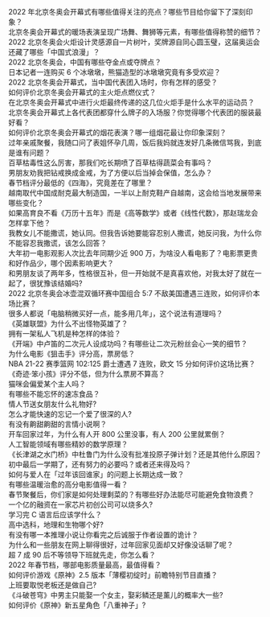2022 年北京冬奥会开幕式有哪些值得关注的亮点？哪些节目给你留下了深刻印象？  
北京冬奥会开幕式的暖场表演呈现广场舞、舞狮等元素，有哪些值得称赞的细节？  
2022 北京冬奥会火炬设计灵感源自一片树叶，奖牌源自同心圆玉璧，这届奥运会还藏了哪些「中国式浪漫」？  
2022 北京冬奥会，中国有哪些夺金点或夺牌点？  
日本记者一连购买 6 个冰墩墩，熊猫造型的冰墩墩究竟有多受欢迎？  
2022 北京冬奥会开幕式，当中国代表团入场时，你有怎样的感受？  
如何评价北京冬奥会开幕式的主火炬点燃仪式？  
在北京冬奥会开幕式中进行火炬最终传递的这几位火炬手是什么水平的运动员？  
北京冬奥会开幕式上各代表团都穿什么牌子的入场服？你觉得哪个代表团的服装最好看？  
如何评价北京冬奥会开幕式的烟花表演？哪一组烟花最让你印象深刻？  
过年亲戚聚餐，我随口问了表姐怀孕几周，饭后我妈就连发好几条微信骂我，到底是谁有问题？  
百草枯毒性这么厉害，那我们吃长期喷了百草枯得蔬菜会有事吗？  
男朋友劝我把钻戒换成金戒，为了方便以后当掉会保值，怎么办？  
春节档评分最低的《四海》，究竟差在了哪里？  
越南取代中国成耐克最大制造国，一半以上耐克鞋产自越南，这会给当地发展带来哪些变化？  
如果高育良不看《万历十五年》而是《高等数学》或者《线性代数》，那赵瑞龙会怎样拿下他？  
我教女儿不能撒谎，她认同。但我告诉她要能容忍别人撒谎，她反问我，为什么你不能容忍我撒谎，该怎么回答？  
大年初一电影观影人次比去年同期少近 900 万，为啥没人看电影了？电影票更贵和好作品少，哪个因素影响更大？  
和男朋友谈了两年多，性格很互补，但一开始就不是真喜欢他，对我太好了就在一起了，很犹豫该结婚吗?  
2022 北京冬奥会冰壶混双循环赛中国组合 5:7 不敌美国遭遇三连败，如何评价本场比赛？  
很多人都说「电脑稍微买好一点，能多用几年」，这个说法有道理吗？  
《英雄联盟》为什么不出怪物英雄了？  
拥有一架私人飞机是种怎样的体验？  
《开端》中卢笛的二次元人设成功吗？有哪些让二次元粉丝会心一笑的细节？  
为什么电影《狙击手》评分高，票房低？  
NBA 21-22 赛季篮网 102:125 爵士遭遇 7 连败，欧文 15 分如何评价这场比赛？  
《奇迹·笨小孩》评分不低，但为什么票房不算高？  
猫咪会偏爱某个主人吗？  
有哪些不能忘怀的速冻食品？  
情人节送女朋友什么礼物好?  
怎么才能快速的忘记一个爱了很深的人?  
有没有齁甜齁甜的言情小说啊？  
开车回家过年，为什么有人开 800 公里没事，有人 200 公里就累倒？  
人工智能领域有哪些精妙的数学原理？  
《长津湖之水门桥》中杜鲁门为什么没有批准投原子弹计划？还是其他什么原因？  
初中最后一学期了，还有努力的必要吗？或者还来得及吗？  
如何与爱人在「过年该回谁家」的问题上长期达成一致？  
有哪些温暖治愈的高分电影值得一看？  
春节聚餐后，你们家是如何处理剩菜的？有哪些好办法能尽可能避免食物浪费？  
一个亿的融资在一家芯片初创公司可以烧多久?  
学习完 C 语言后应该学什么？  
高中选科，地理和生物哪个好?  
有没有哪一本推理小说让你看完之后诚服于作者设置的诡计？  
为什么和一些朋友在网上聊得很好，过年回家见面却又好像没话聊了呢？  
超 7 成 90 后不等领导下班就先走，你怎么看？  
2022 年春节档，哪部电影质量最高，最值得看？  
如何评价游戏《原神》2.5 版本「薄樱初绽时」前瞻特别节目直播？  
上班要取悦老板还是做自己?  
《斗破苍穹》中男主只能娶一个女主，娶彩鳞还是薰儿的概率大一些?  
如何评价《原神》新五星角色「八重神子」?  

